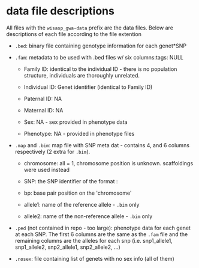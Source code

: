 # data file descriptions

All files with the `wisasp_gwa-data` prefix are the data files. Below
are descriptions of each file according to the file extention

* `.bed`: binary file containing genotype information for each genet*SNP

* `.fam`: metadata to be used with .bed files w/ six columns:tags: NULL

    - Family ID: identical to the individual ID - there is no population structure, 
    individuals are thoroughly unrelated.
    
    - Individual ID: Genet identifier (identical to Family ID)
    
    - Paternal ID: NA
    
    - Maternal ID: NA
    
    - Sex: NA - sex provided in phenotype data
    
    - Phenotype: NA - provided in phenotype files
    
* `.map` and `.bim`: map file with SNP meta dat - contains 4, and 6 columns
respectively (2 extra for `.bim`).

    - chromosome: all = 1, chromosome position is unknown. scaffoldings were 
    used instead
    
    - SNP: the SNP identifier of the format <scaffoldID>:<bp position>
    
    - bp: base pair position on the 'chromosome'
    
    - allele1: name of the reference allele - `.bim` only
    
    - allele2: name of the non-reference allele - `.bim` only

* `.ped` (not contained in repo - too large): phenotype data for each genet at each SNP. The first 6 columns are the 
same as the `.fam` file and the remaining columns are the alleles for each snp
(i.e. snp1_allele1, snp1_allele2, snp2_allele1, snp2_allele2, ...)

* `.nosex`: file containing list of genets with no sex info (all of them)
